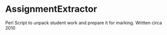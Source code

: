 # AssignmentExtractor
Perl Script to unpack student work and prepare it for marking. Written circa 2010
